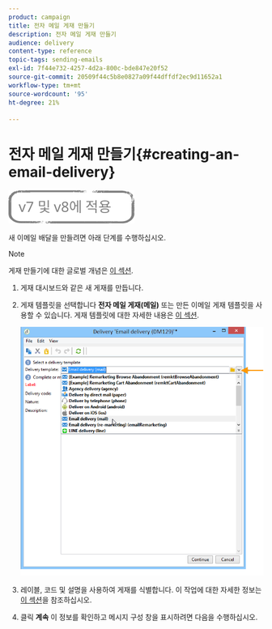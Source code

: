 ```yaml
---
product: campaign
title: 전자 메일 게재 만들기
description: 전자 메일 게재 만들기
audience: delivery
content-type: reference
topic-tags: sending-emails
exl-id: 7f44e732-4257-4d2a-800c-bde847e20f52
source-git-commit: 20509f44c5b8e0827a09f44dffdf2ec9d11652a1
workflow-type: tm+mt
source-wordcount: '95'
ht-degree: 21%

---
```


# 전자 메일 게재 만들기{#creating-an-email-delivery}

![](../../assets/common.svg)

새 이메일 배달을 만들려면 아래 단계를 수행하십시오.

>[!NOTE]
>
>게재 만들기에 대한 글로벌 개념은 [이 섹션](steps-about-delivery-creation-steps.md).

1. 게재 대시보드와 같은 새 게재를 만듭니다.
1. 게재 템플릿을 선택합니다 **전자 메일 게재(메일)** 또는 만든 이메일 게재 템플릿을 사용할 수 있습니다. 게재 템플릿에 대한 자세한 내용은 [이 섹션](about-templates.md).

   ![](assets/s_ncs_user_wizard_email01_1.png)

1. 레이블, 코드 및 설명을 사용하여 게재를 식별합니다. 이 작업에 대한 자세한 정보는 [이 섹션](steps-create-and-identify-the-delivery.md#identifying-the-delivery)을 참조하십시오.
1. 클릭 **계속** 이 정보를 확인하고 메시지 구성 창을 표시하려면 다음을 수행하십시오.
